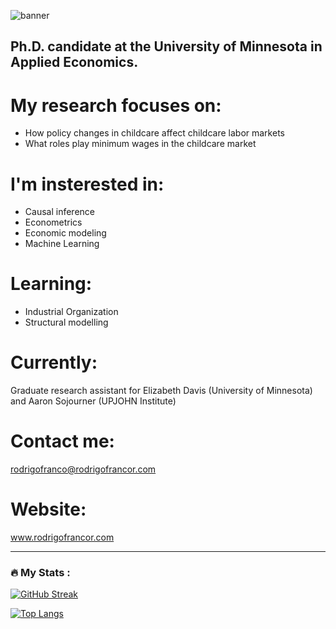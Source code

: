 ![banner](https://user-images.githubusercontent.com/49168245/182652219-4bca2f14-43ee-4986-9972-985438654198.png)
## Ph.D. candidate at the University of Minnesota in Applied Economics. 

# My research focuses on:

- How policy changes in childcare affect childcare labor markets
- What roles play minimum wages in the childcare market

# I'm insterested in:

- Causal inference
- Econometrics
- Economic modeling
- Machine Learning

# Learning:

- Industrial Organization
- Structural modelling

# Currently:

Graduate research assistant for Elizabeth Davis (University of Minnesota) and Aaron Sojourner (UPJOHN Institute)

# Contact me:

rodrigofranco@rodrigofrancor.com

# Website: 

www.rodrigofrancor.com

---

### :fire: My Stats :

[![GitHub Streak](http://github-readme-streak-stats.herokuapp.com?user=franc703&theme=dark&background=000000)](https://git.io/streak-stats)

[![Top Langs](https://github-readme-stats.vercel.app/api/top-langs/?username=franc703&layout=compact&theme=vision-friendly-dark)](https://github.com/anuraghazra/github-readme-stats)


<!--
**franc703/franc703** is a ✨ _special_ ✨ repository because its `README.md` (this file) appears on your GitHub profile.

Here are some ideas to get you started:

- 🔭 I’m currently working on ...
- 🌱 I’m currently learning ...
- 👯 I’m looking to collaborate on ...
- 🤔 I’m looking for help with ...
- 💬 Ask me about ...
- 📫 How to reach me: ...
- 😄 Pronouns: ...
- ⚡ Fun fact: ...
-->
